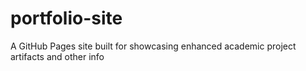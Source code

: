 # portfolio-site
A GitHub Pages site built for showcasing enhanced academic project artifacts and other info

